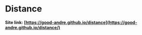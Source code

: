 # Distance

#### Site link: [https://good-andre.github.io/distance](https://good-andre.github.io/distance/)
